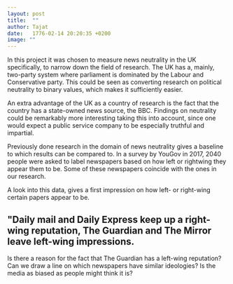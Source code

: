 ```yaml
---
layout: post
title:  ""
author: Tajat
date:   1776-02-14 20:20:35 +0200
image: ""
---
```

In this project it was chosen to measure news neutrality in the UK specifically, to narrow down the field of research. The UK has a, mainly, two-party system where parliament is dominated by the Labour and Conservative party. This could be seen as converting research on political neutrality to binary values, which makes it sufficiently easier. 

An extra advantage of the UK as a country of research is the fact that the country has a state-owned news source, the BBC. Findings on neutrality could be remarkably more interesting taking this into account, since one would expect a public service company to be especially truthful and impartial.

Previously done research in the domain of news neutrality gives a baseline to which results can be compared to. In a survey by YouGov in 2017, 2040 people were asked to label newspapers based on how left or rightwing they appear them to be. Some of these newspapers coincide with the ones in our research.

A look into this data, gives a first impression on how left- or right-wing certain papers appear to be.

## "Daily mail and Daily Express keep up a right-wing reputation, The Guardian and The Mirror leave left-wing impressions. ##

Is there a reason for the fact that The Guardian has a left-wing reputation? Can we draw a line on which newspapers have similar ideologies? Is the media as biased as people might think it is?


<!--more-->
